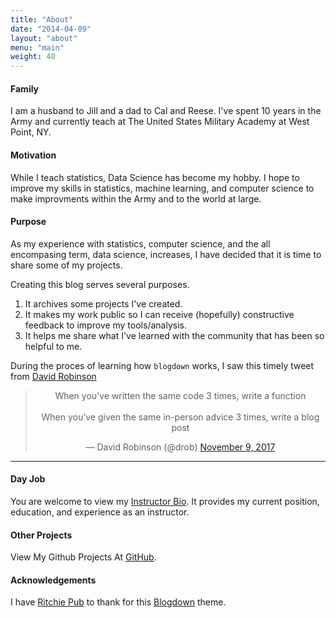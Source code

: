 ```yaml
---
title: "About"
date: "2014-04-09"
layout: "about"
menu: "main"
weight: 40
---
```


#### Family

I am a husband to Jill and a dad to Cal and Reese.  I've spent 10 years in the Army and currently teach at The United States Military Academy at West Point, NY. 

#### Motivation

While I teach statistics, Data Science has become my hobby.  I hope to improve my skills in statistics, machine learning, and computer science to make improvments within the Army and to the world at large.  

#### Purpose

As my experience with statistics, computer science, and the all encompasing term, data science, increases, I have decided that it is time to share some of my projects.  

Creating this blog serves several purposes. 

1.  It archives some projects I've created.
2.  It makes my work public so I can receive (hopefully) constructive feedback to improve my tools/analysis.  
3.  It helps me share what I've learned with the community that has been so helpful to me.  

During the proces of learning how `blogdown` works, I saw this timely tweet from [David Robinson](https://twitter.com/drob)

<center>
<blockquote class="twitter-tweet" data-lang="en"><p lang="en" dir="ltr">When you’ve written the same code 3 times, write a function<br><br>When you’ve given the same in-person advice 3 times, write a blog post</p>&mdash; David Robinson (@drob) <a href="https://twitter.com/drob/status/928447584712253440?ref_src=twsrc%5Etfw">November 9, 2017</a></blockquote>
<script async src="https://platform.twitter.com/widgets.js" charset="utf-8"></script>
</center>

---

#### Day Job

You are welcome to view my [Instructor Bio](https://www.usma.edu/math/_layouts/wpFacultyBios/DisplayBio.aspx?ID=0c48b1fb-0640-4ea2-8b45-6e51d55d94c3&List=1ebd54dc-d44d-4834-8add-2da90afb21f5).  It provides my current position, education, and experience as an instructor.  

#### Other Projects

View My Github Projects At [GitHub](https://github.com/dusty-turner).

#### Acknowledgements

I have [Ritchie Pub](https://themes.gohugo.io/hugo-nuo/) to thank for this [Blogdown](https://bookdown.org/yihui/blogdown/) theme.  

